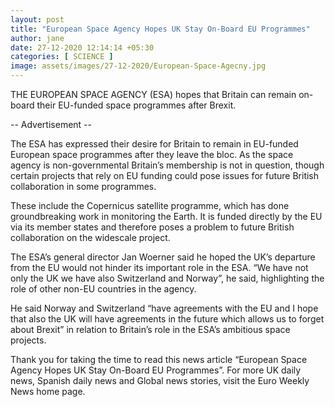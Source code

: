 ```yaml
---
layout: post
title: "European Space Agency Hopes UK Stay On-Board EU Programmes"
author: jane 
date: 27-12-2020 12:14:14 +05:30 
categories: [ SCIENCE ] 
image: assets/images/27-12-2020/European-Space-Agecny.jpg
---
```

THE EUROPEAN SPACE AGENCY (ESA) hopes that Britain can remain on-board their EU-funded space programmes after Brexit.

-- Advertisement --



The ESA has expressed their desire for Britain to remain in EU-funded European space programmes after they leave the bloc. As the space agency is non-governmental Britain’s membership is not in question, though certain projects that rely on EU funding could pose issues for future British collaboration in some programmes.

These include the Copernicus satellite programme, which has done groundbreaking work in monitoring the Earth. It is funded directly by the EU via its member states and therefore poses a problem to future British collaboration on the widescale project.

The ESA’s general director Jan Woerner said he hoped the UK’s departure from the EU would not hinder its important role in the ESA. “We have not only the UK we have also Switzerland and Norway”, he said, highlighting the role of other non-EU countries in the agency.

He said Norway and Switzerland “have agreements with the EU and I hope that also the UK will have agreements in the future which allows us to forget about Brexit” in relation to Britain’s role in the ESA’s ambitious space projects.

Thank you for taking the time to read this news article “European Space Agency Hopes UK Stay On-Board EU Programmes”. For more UK daily news, Spanish daily news and Global news stories, visit the Euro Weekly News home page.